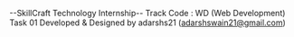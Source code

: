 --SkillCraft Technology Internship--
Track Code : WD (Web Development)
Task 01
Developed & Designed by adarshs21 (adarshswain21@gmail.com)
